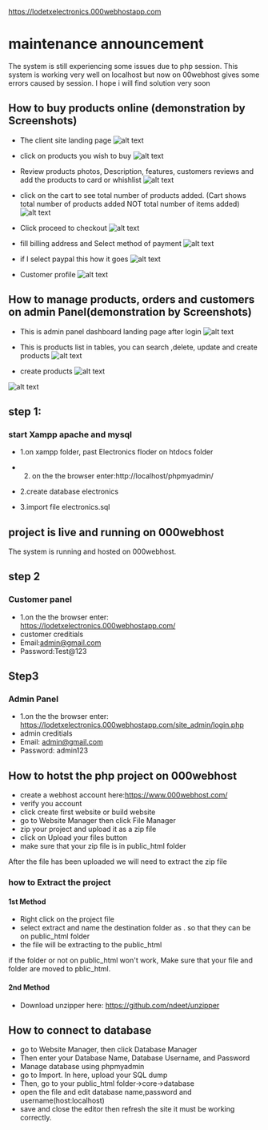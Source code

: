  https://lodetxelectronics.000webhostapp.com
# maintenance announcement
The system is still experiencing some issues due to php session. This system is working very well on localhost but now on 00webhost gives some errors caused by session. I hope i will find solution very soon

## How to buy products online (demonstration by Screenshots)
- The client site landing page
![alt text](https://github.com/LomNtetha/Online-Electronics/blob/master/screenshots/Screenshot%20(229).png?raw=true)

- click on products you wish to buy
![alt text](https://github.com/LomNtetha/Online-Electronics/blob/master/screenshots/Screenshot%20(230).png?raw=true)

- Review products photos, Description, features, customers reviews and add the products to card or whishlist
![alt text](https://github.com/LomNtetha/Online-Electronics/blob/master/screenshots/Screenshot%20(232).png?raw=true)

- click on the cart to see total number of products added. (Cart shows total number of products added NOT total number of items added)
![alt text](https://github.com/LomNtetha/Online-Electronics/blob/master/screenshots/Screenshot%20(234).png?raw=true)

- Click proceed to checkout 
![alt text](https://github.com/LomNtetha/Online-Electronics/blob/master/screenshots/Screenshot%20(236).png?raw=true)

- fill billing address and Select method of payment
![alt text](https://github.com/LomNtetha/Online-Electronics/blob/master/screenshots/Screenshot%20(242).png?raw=true)

- if I select paypal this how it goes
![alt text](https://github.com/LomNtetha/Online-Electronics/blob/master/screenshots/Screenshot%20(243).png?raw=true)

- Customer profile
![alt text](https://github.com/LomNtetha/Online-Electronics/blob/master/screenshots/Screenshot%20(246).png?raw=true)

## How to manage products, orders and customers on admin Panel(demonstration by Screenshots)
- This is admin panel dashboard landing page after login
![alt text](https://github.com/LomNtetha/Online-Electronics/blob/master/screenshots/Screenshot%20(252).png?raw=true)

- This is products list in tables, you can search ,delete, update and create products
![alt text](https://github.com/LomNtetha/Online-Electronics/blob/master/screenshots/Screenshot%20(253).png?raw=true)

- create products
![alt text](https://github.com/LomNtetha/Online-Electronics/blob/master/screenshots/Screenshot%20(254).png?raw=true)

![alt text](https://github.com/LomNtetha/Online-Electronics/blob/master/screenshots/Screenshot%20(255).png?raw=true)



## step 1:
### start Xampp apache and mysql
- 1.on xampp folder, past Electronics floder on htdocs folder
- 2. on the the browser enter:http://localhost/phpmyadmin/

- 2.create database electronics
- 3.import file electronics.sql
## project is live and running on 000webhost
The system is running and hosted on 000webhost.
## step 2
### Customer panel
- 1.on the the browser enter: https://lodetxelectronics.000webhostapp.com/
- customer creditials
- Email:admin@gmail.com
- Password:Test@123

## Step3 
### Admin Panel
- 1.on the the browser enter: https://lodetxelectronics.000webhostapp.com/site_admin/login.php
- admin creditials
- Email: admin@gmail.com
- Password: admin123

## How to hotst the php project on 000webhost
- create a webhost account here:https://www.000webhost.com/
- verify you account
- click create first website or build website
- go to Website Manager then click File Manager
- zip your project and upload it as a zip file
- click on Upload your files button
- make sure that your zip file is in public_html folder

After the file has been uploaded we will need to extract the zip file
### how to Extract the project
#### 1st Method
- Right click on the project file
- select extract and name the destination folder as . so that they can be on public_html folder
- the file will be extracting to the public_html

if the folder or not on public_html won't work, Make sure that your file and folder are moved to pblic_html.

#### 2nd Method
- Download unzipper here: https://github.com/ndeet/unzipper

## How to connect to database
- go to Website Manager, then click Database Manager
- Then enter your Database Name, Database Username, and Password
- Manage database using phpmyadmin
- go to Import. In here, upload your SQL dump
- Then, go to your public_html folder->core->database
- open the file and edit database name,password and username(host:localhost)
- save and close the editor then refresh the site it must be working correctly.